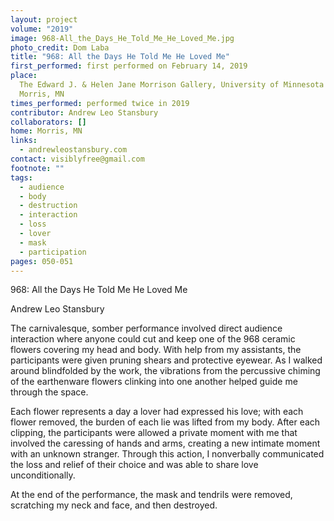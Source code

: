 ```yaml
---
layout: project
volume: "2019"
image: 968-All_the_Days_He_Told_Me_He_Loved_Me.jpg
photo_credit: Dom Laba
title: "968: All the Days He Told Me He Loved Me"
first_performed: first performed on February 14, 2019
place:
  The Edward J. & Helen Jane Morrison Gallery, University of Minnesota Morris,
  Morris, MN
times_performed: performed twice in 2019
contributor: Andrew Leo Stansbury
collaborators: []
home: Morris, MN
links:
  - andrewleostansbury.com
contact: visiblyfree@gmail.com
footnote: ""
tags:
  - audience
  - body
  - destruction
  - interaction
  - loss
  - lover
  - mask
  - participation
pages: 050-051
---
```


968: All the Days He Told Me He Loved Me

Andrew Leo Stansbury

The carnivalesque, somber performance involved direct audience interaction where anyone could cut and keep one of the 968 ceramic flowers covering my head and body. With help from my assistants, the participants were given pruning shears and protective eyewear. As I walked around blindfolded by the work, the vibrations from the percussive chiming of the earthenware flowers clinking into one another helped guide me through the space.

Each flower represents a day a lover had expressed his love; with each flower removed, the burden of each lie was lifted from my body. After each clipping, the participants were allowed a private moment with me that involved the caressing of hands and arms, creating a new intimate moment with an unknown stranger. Through this action, I nonverbally communicated the loss and relief of their choice and was able to share love unconditionally.

At the end of the performance, the mask and tendrils were removed, scratching my neck and face, and then destroyed.
